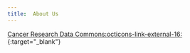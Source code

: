 ```yaml
---
title:  About Us
---
```


[Cancer Research Data Commons:octicons-link-external-16:](https://datacommons.cancer.gov/){:target="_blank"}